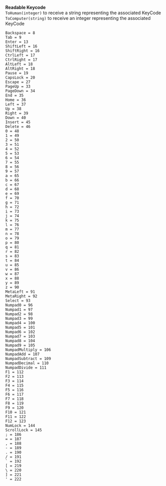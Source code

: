<b>Readable Keycode</b>
<br>```ToHuman(integer)``` to receive a string representing the associated KeyCode
<br>```ToComputer(string)``` to receive an integer representing the associated KeyCode

```
Backspace = 8
Tab = 9
Enter = 13
ShiftLeft = 16
ShiftRight = 16
CtrlLeft = 17
CtrlRight = 17
AltLeft = 18
AltRight = 18
Pause = 19
CapsLock = 20
Escape = 27
PageUp = 33
PageDown = 34
End = 35
Home = 36
Left = 37
Up = 38
Right = 39
Down = 40
Insert = 45
Delete = 46
0 = 48
1 = 49
2 = 50
3 = 51
4 = 52
5 = 53
6 = 54
7 = 55
8 = 56
9 = 57
a = 65
b = 66
c = 67
d = 68
e = 69
f = 70
g = 71
h = 72
i = 73
j = 74
k = 75
l = 76
m = 77
n = 78
o = 79
p = 80
q = 81
r = 82
s = 83
t = 84
u = 85
v = 86
w = 87
x = 88
y = 89
z = 90
MetaLeft = 91
MetaRight = 92
Select = 93
Numpad0 = 96
Numpad1 = 97
Numpad2 = 98
Numpad3 = 99
Numpad4 = 100
Numpad5 = 101
Numpad6 = 102
Numpad7 = 103
Numpad8 = 104
Numpad9 = 105
NumpadMultiply = 106
NumpadAdd = 107
NumpadSubtract = 109
NumpadDecimal = 110
NumpadDivide = 111
F1 = 112
F2 = 113
F3 = 114
F4 = 115
F5 = 116
F6 = 117
F7 = 118
F8 = 119
F9 = 120
F10 = 121
F11 = 122
F12 = 123
NumLock = 144
ScrollLock = 145
; = 186
= = 187
, = 188
- = 189
. = 190
/ = 191
` = 192
[ = 219
\ = 220
] = 221
' = 222
```
